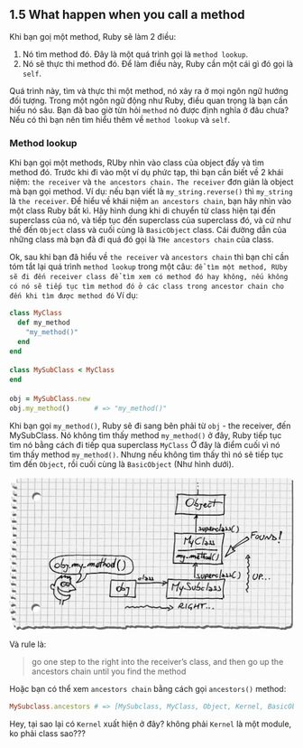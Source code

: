 ## 1.5 What happen when you call a method
Khi bạn goị một method, Ruby sẽ làm 2 điều:
1. Nó tìm method đó. Đây là một quá trình gọi là `method lookup`.
2. Nó sẽ thực thi method đó. Để làm điều này, Ruby cần một cái gì đó gọi là `self`.

Quá trình này, tìm và thực thi một method, nó xảy ra ở mọi ngôn ngữ hướng đối tượng.
Trong một ngôn ngữ động như Ruby, điều quan trọng là bạn cần hiểu nó sâu. 
Bạn đã bao giờ từn hỏi `method` nó được định nghĩa ở đâu chưa? Nếu có thì bạn nên tìm hiểu thêm về  `method lookup` và `self`.

### Method lookup
Khi bạn gọi một methods, RUby nhìn vào class của object đấy và tìm method đó.
Trước khi đi vào một ví dụ phức tạp, thì bạn cần biết về 2 khái niệm: `the receiver` và `the ancestors chain.`
`The receiver` đơn giản là object mà bạn gọi method. Ví dụ: nếu bạn viết là `my_string.reverse()` thì `my_string` là `the receiver`.
Để hiểu về khái niệm `an ancestors chain`, bạn hãy nhìn vào một class Ruby bất kì. 
Hãy hình dung khi di chuyển từ class hiện tại đến superclass của nó, và tiếp tục đến superclass của superclass đó,
và cứ như thế đến `Object` class và cuối cùng là `BasicObject` class. Cái đường dẫn của những class mà bạn đã đi quá đó gọi là `THe ancestors chain` của class.

Ok, sau khi bạn đã hiểu về  `the receiver` và `ancestors chain` thì bạn chỉ cần tóm tắt lại quá trình `method lookup` trong một câu:
`để tìm một method, RUby sẽ đi đến receiver class để tìm xem có method đó hay không, nếu không có nó sẽ tiếp tục tìm method đó ở các class trong ancestor chain cho đến khi tìm được method đó`
Ví dụ:
```ruby
class MyClass
  def my_method
    "my_method()"
  end
end

class MySubClass < MyClass
end

obj = MySubClass.new
obj.my_method()      # => "my_method()"
```
Khi bạn gọi `my_method()`, Ruby sẽ đi sang bên phải từ `obj` - the receiver, đến MySubClass. 
Nó không tìm thấy method `my_method()` ở đây, Ruby tiếp tục tìm nó bằng cách đi tiếp qua superclass `MyClass`
Ở đây là điểm cuối vì nó tìm thấy method `my_method()`. Nhưng nếu không tìm thấy thì nó sẽ tiếp tục tìm đến `Object`,
rồi cuối cùng là `BasicObject` (Như hình dưới).

![Method Lookup](https://github.com/nvtanh/rbh/blob/master/metaprogramming/method_lookup.png)

Và rule là:
> go one step to the right into the receiver’s class, and then go up the ancestors chain until you find the method

Hoặc bạn có thể xem `ancestors chain` bằng cách gọi `ancestors()` method:
```ruby
MySubclass.ancestors # => [MySubclass, MyClass, Object, Kernel, BasicObject]
```
Hey, tại sao lại có `Kernel` xuất hiện ở đây? không phải `Kernel` là một module, ko phải class sao???
